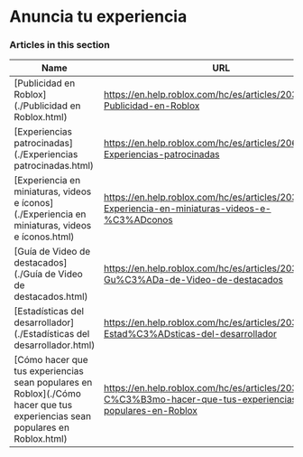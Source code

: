 # Anuncia tu experiencia  
### Articles in this section
Name|URL
-|-
[Publicidad en Roblox](./Publicidad en Roblox.html) |https://en.help.roblox.com/hc/es/articles/203313840-Publicidad-en-Roblox
[Experiencias patrocinadas](./Experiencias patrocinadas.html) |https://en.help.roblox.com/hc/es/articles/206455923-Experiencias-patrocinadas
[Experiencia en miniaturas, videos e íconos](./Experiencia en miniaturas, videos e íconos.html) |https://en.help.roblox.com/hc/es/articles/203314060-Experiencia-en-miniaturas-videos-e-%C3%ADconos
[Guía de Video de destacados](./Guía de Video de destacados.html) |https://en.help.roblox.com/hc/es/articles/203312520-Gu%C3%ADa-de-Video-de-destacados
[Estadísticas del desarrollador](./Estadísticas del desarrollador.html) |https://en.help.roblox.com/hc/es/articles/203314110-Estad%C3%ADsticas-del-desarrollador
[Cómo hacer que tus experiencias sean populares en Roblox](./Cómo hacer que tus experiencias sean populares en Roblox.html) |https://en.help.roblox.com/hc/es/articles/203313420-C%C3%B3mo-hacer-que-tus-experiencias-sean-populares-en-Roblox